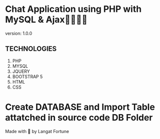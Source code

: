 # Chat Application using PHP with MySQL & Ajax👩‍💻👩‍💻

version: 1.0.0

## TECHNOLOGIES

1. PHP
1. MYSQL
1. JQUERY
1. BOOTSTRAP 5
1. HTML
1. CSS

# Create DATABASE and Import Table attatched in source code DB Folder

Made with 💖 by Langat Fortune
